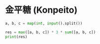 # 金平糖 (Konpeito)

```python
a, b, c = map(int, input().split())

res = max([a, b, c]) * 3 * sum([a, b, c])
print(res)
```
